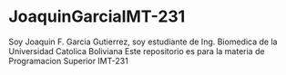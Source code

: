 # JoaquinGarciaIMT-231
Soy Joaquin F. Garcia Gutierrez, soy estudiante de Ing. Biomedica de la Universidad Catolica Boliviana
Este repositorio es para la materia de Programacion Superior IMT-231
